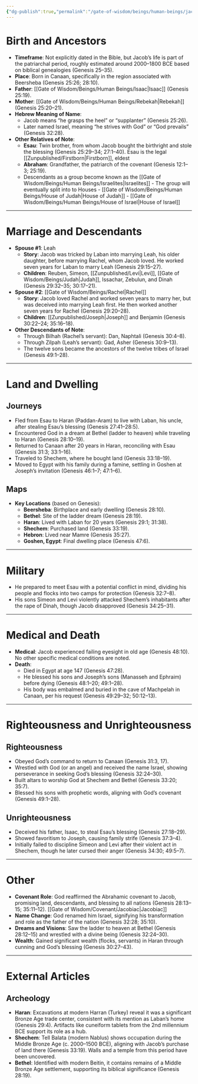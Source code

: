 ```yaml
---
{"dg-publish":true,"permalink":"/gate-of-wisdom/beings/human-beings/jacob/","tags":["#GateWisdom","#HumanBeing"]}
---
```



# Birth and Ancestors
- **Timeframe**: Not explicitly dated in the Bible, but Jacob’s life is part of the patriarchal period, roughly estimated around 2000–1800 BCE based on biblical genealogies (Genesis 25–35).
- **Place**: Born in Canaan, specifically in the region associated with Beersheba (Genesis 25:26; 28:10).
- **Father**: [[Gate of Wisdom/Beings/Human Beings/Isaac\|Isaac]] (Genesis 25:19).
- **Mother**: [[Gate of Wisdom/Beings/Human Beings/Rebekah\|Rebekah]] (Genesis 25:20–21).
- **Hebrew Meaning of Name**: 
	- Jacob means “he grasps the heel” or “supplanter” (Genesis 25:26). 
	- Later named Israel, meaning “he strives with God” or “God prevails” (Genesis 32:28).
- **Other Relatives of Note**:
  - **Esau**: Twin brother, from whom Jacob bought the birthright and stole the blessing (Genesis 25:29–34; 27:1–40). Esau is the legal [[Zunpublished/Firstborn\|Firstborn]], eldest
  - **Abraham**: Grandfather, the patriarch of the covenant (Genesis 12:1–3; 25:19).
  - Descendants as a group become known as the [[Gate of Wisdom/Beings/Human Beings/Israelites\|Israelites]]
		- The group will eventually split into to Houses
			- [[Gate of Wisdom/Beings/Human Beings/House of Judah\|House of Judah]]
			- [[Gate of Wisdom/Beings/Human Beings/House of Israel\|House of Israel]]

---

# Marriage and Descendants
- **Spouse #1**: Leah
  - **Story**: Jacob was tricked by Laban into marrying Leah, his older daughter, before marrying Rachel, whom Jacob loved. He worked seven years for Laban to marry Leah (Genesis 29:15–27).
  - **Children**: Reuben, Simeon, [[Zunpublished/Levi\|Levi]], [[Gate of Wisdom/Beings/Judah\|Judah]], Issachar, Zebulun, and Dinah (Genesis 29:32–35; 30:17–21).
- **Spouse #2**: [[Gate of Wisdom/Beings/Rachel\|Rachel]]
  - **Story**: Jacob loved Rachel and worked seven years to marry her, but was deceived into marrying Leah first. He then worked another seven years for Rachel (Genesis 29:20–28).
  - **Children**: [[Zunpublished/Joseph\|Joseph]] and Benjamin (Genesis 30:22–24; 35:16–18).
- **Other Descendants of Note**:
  - Through Bilhah (Rachel’s servant): Dan, Naphtali (Genesis 30:4–8).
  - Through Zilpah (Leah’s servant): Gad, Asher (Genesis 30:9–13).
  - The twelve sons became the ancestors of the twelve tribes of Israel (Genesis 49:1–28).

---

# Land and Dwelling
## Journeys
- Fled from Esau to Haran (Paddan-Aram) to live with Laban, his uncle, after stealing Esau’s blessing (Genesis 27:41–28:5).
- Encountered God in a dream at Bethel (ladder to heaven) while traveling to Haran (Genesis 28:10–19).
- Returned to Canaan after 20 years in Haran, reconciling with Esau (Genesis 31:3; 33:1–16).
- Traveled to Shechem, where he bought land (Genesis 33:18–19).
- Moved to Egypt with his family during a famine, settling in Goshen at Joseph’s invitation (Genesis 46:1–7; 47:1–6).

## Maps
- **Key Locations** (based on Genesis):
  - **Beersheba**: Birthplace and early dwelling (Genesis 28:10).
  - **Bethel**: Site of the ladder dream (Genesis 28:19).
  - **Haran**: Lived with Laban for 20 years (Genesis 29:1; 31:38).
  - **Shechem**: Purchased land (Genesis 33:19).
  - **Hebron**: Lived near Mamre (Genesis 35:27).
  - **Goshen, Egypt**: Final dwelling place (Genesis 47:6).

---

# Military
- He prepared to meet Esau with a potential conflict in mind, dividing his people and flocks into two camps for protection (Genesis 32:7–8).
- His sons Simeon and Levi violently attacked Shechem’s inhabitants after the rape of Dinah, though Jacob disapproved (Genesis 34:25–31).

---

# Medical and Death
- **Medical**: Jacob experienced failing eyesight in old age (Genesis 48:10). No other specific medical conditions are noted.
- **Death**: 
	- Died in Egypt at age 147 (Genesis 47:28). 
	- He blessed his sons and Joseph’s sons (Manasseh and Ephraim) before dying (Genesis 48:1–20; 49:1–28). 
	- His body was embalmed and buried in the cave of Machpelah in Canaan, per his request (Genesis 49:29–32; 50:12–13).

---

# Righteousness and Unrighteousness
## Righteousness
- Obeyed God’s command to return to Canaan (Genesis 31:3, 17).
- Wrestled with God (or an angel) and received the name Israel, showing perseverance in seeking God’s blessing (Genesis 32:24–30).
- Built altars to worship God at Shechem and Bethel (Genesis 33:20; 35:7).
- Blessed his sons with prophetic words, aligning with God’s covenant (Genesis 49:1–28).

## Unrighteousness
- Deceived his father, Isaac, to steal Esau’s blessing (Genesis 27:18–29).
- Showed favoritism to Joseph, causing family strife (Genesis 37:3–4).
- Initially failed to discipline Simeon and Levi after their violent act in Shechem, though he later cursed their anger (Genesis 34:30; 49:5–7).

---

# Other
- **Covenant Role**: God reaffirmed the Abrahamic covenant to Jacob, promising land, descendants, and blessing to all nations (Genesis 28:13–15; 35:11–12). [[Gate of Wisdom/Covenant/Jacobiac\|Jacobiac]]
- **Name Change**: God renamed him Israel, signifying his transformation and role as the father of the nation (Genesis 32:28; 35:10).
- **Dreams and Visions**: Saw the ladder to heaven at Bethel (Genesis 28:12–15) and wrestled with a divine being (Genesis 32:24–30).
- **Wealth**: Gained significant wealth (flocks, servants) in Haran through cunning and God’s blessing (Genesis 30:27–43).

---

# External Articles
## Archeology
-  **Haran**: Excavations at modern Harran (Turkey) reveal it was a significant Bronze Age trade center, consistent with its mention as Laban’s home (Genesis 29:4). Artifacts like cuneiform tablets from the 2nd millennium BCE support its role as a hub.
- **Shechem**: Tell Balata (modern Nablus) shows occupation during the Middle Bronze Age (c. 2000–1500 BCE), aligning with Jacob’s purchase of land there (Genesis 33:19). Walls and a temple from this period have been uncovered.
- **Bethel**: Identified with modern Beitin, it contains remains of a Middle Bronze Age settlement, supporting its biblical significance (Genesis 28:19).
